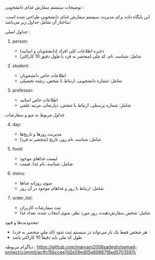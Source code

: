 توضیحات سیستم سفارش غذای دانشجویی :

این پایگاه داده برای مدیریت سیستم سفارش غذای دانشجویی طراحی شده است. ساختار آن شامل جداول زیر می‌باشد:

جداول اصلی :

1. person:
   - ذخیره اطلاعات کلی افراد (دانشجویان و اساتید)
   - شامل: شناسه، نام، کد ملی (منحصر به فرد با طول دقیق 10 کاراکتر)

2. student:
   - اطلاعات خاص دانشجویان
   - شامل: شماره دانشجویی، ارتباط با شخص، رشته تحصیلی

3. professor:
   - اطلاعات خاص اساتید
   - شامل: شماره پرسنلی، ارتباط با شخص، دپارتمان، مرتبه علمی

 جداول مربوط به منو و سفارشات

4. day:
   - مدیریت روزها و تاریخ‌ها
   - شامل: شناسه، نام روز، تاریخ (منحصر به فرد)

5. food:
   - لیست غذاهای موجود
   - شامل: شناسه، نام غذا، قیمت

6. menu:
   - منوی روزانه غذاها
   - شامل: ارتباط با روز و غذاهای موجود در آن روز

7. order_list:
   - ثبت سفارشات کاربران
   - شامل: شخص سفارش‌دهنده، روز مورد نظر، منوی انتخاب شده، تعداد غذا

 محدودیت‌ها و قیود:

- هر شخص فقط یک بار می‌تواند در سیستم ثبت شود (کد ملی منحصر به فرد)
- طول کد ملی باید دقیقاً 10 کاراکتر باشد

دیاگرام مربوطه :
https://github.com/maryam2006sadeghi/samad-project/commit/acffc15bccee7d2e59ed05e69867f6ed5703597c
